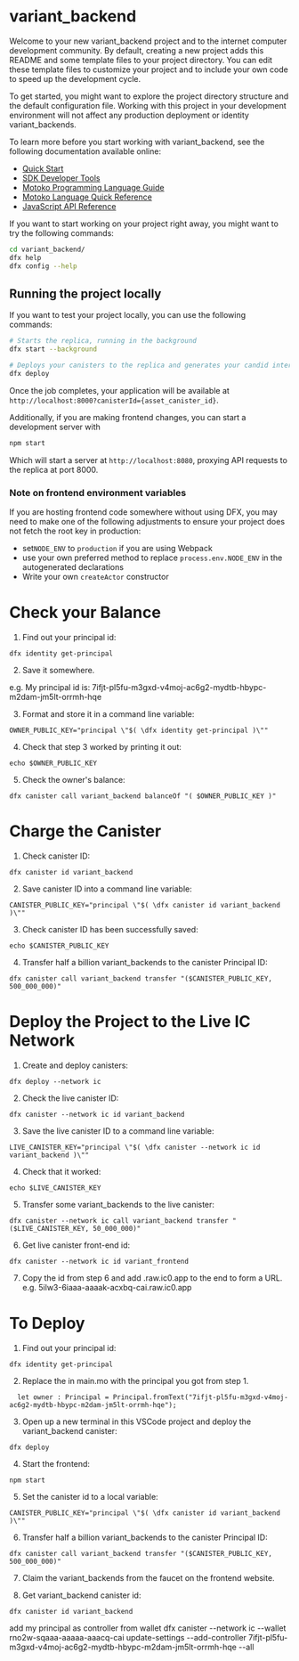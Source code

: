 # variant_backend

Welcome to your new variant_backend project and to the internet computer development community. By default, creating a new project adds this README and some template files to your project directory. You can edit these template files to customize your project and to include your own code to speed up the development cycle.

To get started, you might want to explore the project directory structure and the default configuration file. Working with this project in your development environment will not affect any production deployment or identity variant_backends.

To learn more before you start working with variant_backend, see the following documentation available online:

- [Quick Start](https://sdk.dfinity.org/docs/quickstart/quickstart-intro.html)
- [SDK Developer Tools](https://sdk.dfinity.org/docs/developers-guide/sdk-guide.html)
- [Motoko Programming Language Guide](https://sdk.dfinity.org/docs/language-guide/motoko.html)
- [Motoko Language Quick Reference](https://sdk.dfinity.org/docs/language-guide/language-manual.html)
- [JavaScript API Reference](https://erxue-5aaaa-aaaab-qaagq-cai.raw.ic0.app)

If you want to start working on your project right away, you might want to try the following commands:

```bash
cd variant_backend/
dfx help
dfx config --help
```

## Running the project locally

If you want to test your project locally, you can use the following commands:

```bash
# Starts the replica, running in the background
dfx start --background

# Deploys your canisters to the replica and generates your candid interface
dfx deploy
```

Once the job completes, your application will be available at `http://localhost:8000?canisterId={asset_canister_id}`.

Additionally, if you are making frontend changes, you can start a development server with

```bash
npm start
```

Which will start a server at `http://localhost:8080`, proxying API requests to the replica at port 8000.

### Note on frontend environment variables

If you are hosting frontend code somewhere without using DFX, you may need to make one of the following adjustments to ensure your project does not fetch the root key in production:

- set`NODE_ENV` to `production` if you are using Webpack
- use your own preferred method to replace `process.env.NODE_ENV` in the autogenerated declarations
- Write your own `createActor` constructor

# Check your Balance

1. Find out your principal id:

```
dfx identity get-principal
```

2. Save it somewhere.

e.g. My principal id is: 7ifjt-pl5fu-m3gxd-v4moj-ac6g2-mydtb-hbypc-m2dam-jm5lt-orrmh-hqe

3. Format and store it in a command line variable:
```
OWNER_PUBLIC_KEY="principal \"$( \dfx identity get-principal )\""
```

4. Check that step 3 worked by printing it out:
```
echo $OWNER_PUBLIC_KEY
```

5. Check the owner's balance:
```
dfx canister call variant_backend balanceOf "( $OWNER_PUBLIC_KEY )"
```

# Charge the Canister


1. Check canister ID:
```
dfx canister id variant_backend
```

2. Save canister ID into a command line variable:
```
CANISTER_PUBLIC_KEY="principal \"$( \dfx canister id variant_backend )\""
```

3. Check canister ID has been successfully saved:
```
echo $CANISTER_PUBLIC_KEY
```

4. Transfer half a billion variant_backends to the canister Principal ID:
```
dfx canister call variant_backend transfer "($CANISTER_PUBLIC_KEY, 500_000_000)"
```

# Deploy the Project to the Live IC Network

1. Create and deploy canisters:

```
dfx deploy --network ic
```

2. Check the live canister ID:
```
dfx canister --network ic id variant_backend
```

3. Save the live canister ID to a command line variable:
```
LIVE_CANISTER_KEY="principal \"$( \dfx canister --network ic id variant_backend )\""
```

4. Check that it worked:
```
echo $LIVE_CANISTER_KEY
```

5. Transfer some variant_backends to the live canister:
```
dfx canister --network ic call variant_backend transfer "($LIVE_CANISTER_KEY, 50_000_000)"
```

6. Get live canister front-end id:
```
dfx canister --network ic id variant_frontend
```
7. Copy the id from step 6 and add .raw.ic0.app to the end to form a URL.
e.g. 5ilw3-6iaaa-aaaak-acxbq-cai.raw.ic0.app


# To Deploy

1. Find out your principal id:

```
dfx identity get-principal
```

2. Replace the <REPLACE WITH YOUR PRINCIPAL> in main.mo with the principal you got from step 1.

```
  let owner : Principal = Principal.fromText("7ifjt-pl5fu-m3gxd-v4moj-ac6g2-mydtb-hbypc-m2dam-jm5lt-orrmh-hqe");
```

3. Open up a new terminal in this VSCode project and deploy the variant_backend canister:

```
dfx deploy
```

4. Start the frontend:

```
npm start
```

5. Set the canister id to a local variable:

```
CANISTER_PUBLIC_KEY="principal \"$( \dfx canister id variant_backend )\""
```

6. Transfer half a billion variant_backends to the canister Principal ID:

```
dfx canister call variant_backend transfer "($CANISTER_PUBLIC_KEY, 500_000_000)"
```

7. Claim the variant_backends from the faucet on the frontend website.

8. Get variant_backend canister id:

```
dfx canister id variant_backend
```

add my principal as controller from wallet
dfx canister --network ic --wallet rno2w-sqaaa-aaaaa-aaacq-cai update-settings --add-controller 7ifjt-pl5fu-m3gxd-v4moj-ac6g2-mydtb-hbypc-m2dam-jm5lt-orrmh-hqe --all
